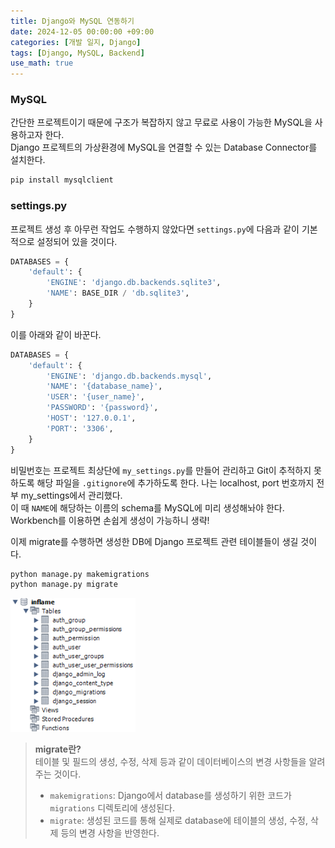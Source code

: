 ```yaml
---
title: Django와 MySQL 연동하기
date: 2024-12-05 00:00:00 +09:00
categories: [개발 일지, Django]
tags: [Django, MySQL, Backend]
use_math: true
---
```


### MySQL
간단한 프로젝트이기 때문에 구조가 복잡하지 않고 무료로 사용이 가능한 MySQL을 사용하고자 한다.  
Django 프로젝트의 가상환경에 MySQL을 연결할 수 있는 Database Connector를 설치한다.  
```bash
pip install mysqlclient
```

### settings.py
프로젝트 생성 후 아무런 작업도 수행하지 않았다면 `settings.py`에 다음과 같이 기본적으로 설정되어 있을 것이다.  
```python
DATABASES = {
    'default': {
        'ENGINE': 'django.db.backends.sqlite3',
        'NAME': BASE_DIR / 'db.sqlite3',
    }
}
```

이를 아래와 같이 바꾼다.
```python
DATABASES = {
    'default': {
        'ENGINE': 'django.db.backends.mysql',
        'NAME': '{database_name}',
        'USER': '{user_name}',
        'PASSWORD': '{password}',
        'HOST': '127.0.0.1',
        'PORT': '3306',
    }
}
```

비밀번호는 프로젝트 최상단에 `my_settings.py`를 만들어 관리하고 Git이 추적하지 못하도록 해당 파일을 `.gitignore`에 추가하도록 한다. 나는 localhost, port 번호까지 전부 my_settings에서 관리했다.  
이 때 `NAME`에 해당하는 이름의 schema를 MySQL에 미리 생성해놔야 한다.  
Workbench를 이용하면 손쉽게 생성이 가능하니 생략!  

이제 migrate를 수행하면 생성한 DB에 Django 프로젝트 관련 테이블들이 생길 것이다.  
```bash
python manage.py makemigrations
python manage.py migrate
```

<img src="../assets/img/django_mysql_migrate.png" width="200">

> **migrate란?**  
테이블 및 필드의 생성, 수정, 삭제 등과 같이 데이터베이스의 변경 사항들을 알려주는 것이다.
> - `makemigrations`: Django에서 database를 생성하기 위한 코드가 `migrations` 디렉토리에 생성된다.  
> - `migrate`: 생성된 코드를 통해 실제로 database에 테이블의 생성, 수정, 삭제 등의 변경 사항을 반영한다.